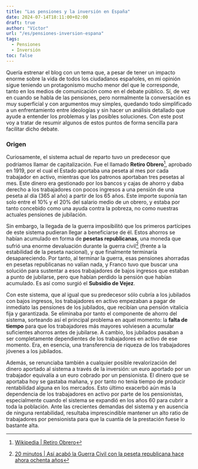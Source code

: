 ```yaml
---
title: "Las pensiones y la inversión en España"
date: 2024-07-14T18:11:00+02:00
draft: true
author: "Víctor"
url: "/es/pensiones-inversion-espana"
tags:
  - Pensiones
  - Inversión
toc: false
---
```


Quería estrenar el blog con un tema que, a pesar de tener un impacto enorme sobre la vida de todos los ciudadanos españoles, en mi opinión sigue teniendo un protagonismo mucho menor del que le corresponde, tanto en los medios de comunicación como en el debate público. Sí, de vez en cuando se habla de las pensiones, pero normalmente la conversación es muy superficial y con argumentos muy simples, quedando todo simplificado a un enfrentamiento entre ideologías y sin hacer un análisis detallado que ayude a entender los problemas y las posibles soluciones. Con este post voy a tratar de resumir algunos de estos puntos de forma sencilla para facilitar dicho debate.

### Origen

Curiosamente, el sistema actual de reparto tuvo un predecesor que podríamos llamar de capitalización. Fue el llamado **Retiro Obrero**[^1], aprobado en 1919, por el cual el Estado aportaba una peseta al mes por cada trabajador en activo, mientras que los patronos aportaban tres pesetas al mes. Este dinero era gestionado por los bancos y cajas de ahorro y daba derecho a los trabajadores con pocos ingresos a una pensión de una peseta al día (365 al año) a partir de los 65 años. Este importe suponía tan solo entre el 10% y el 20% del salario medio de un obrero, y estaba por tanto concebido como una ayuda contra la pobreza, no como nuestras actuales pensiones de jubilación.

Sin embargo, la llegada de la guerra imposibilitó que los primeros partícipes de este sistema pudieran llegar a beneficiarse de él. Estos ahorros se habían acumulado en forma de **pesetas republicanas**, una moneda que sufrió una enorme devaluación durante la guerra civil[^2] (frente a la estabilidad de la peseta nacional), y que finalmente terminaría desapareciendo. Por tanto, al terminar la guerra, esas pensiones ahorradas en pesetas republicanas no valían nada, y Franco tuvo que buscar una solución para sustentar a esos trabajadores de bajos ingresos que estaban a punto de jubilarse, pero que habían perdido la pensión que habían acumulado. Es así como surgió el **Subsidio de Vejez**.

Con este sistema, que al igual que su predecesor sólo cubría a los jubilados con bajos ingresos, los trabajadores en activo empezaban a pagar de inmediato las pensiones de los jubilados, que recibían una pensión vitalicia fija y garantizada. Se eliminaba por tanto el componente de ahorro del sistema, sorteando así el principal problema en aquel momento: la **falta de tiempo** para que los trabajadores más mayores volviesen a acumular suficientes ahorros antes de jubilarse. A cambio, los jubilados pasaban a ser completamente dependientes de los trabajadores en activo de ese momento. Era, en esencia, una transferencia de riqueza de los trabajadores jóvenes a los jubilados.

Además, se renunciaba también a cualquier posible revalorización del dinero aportado al sistema a través de la inversión: un euro aportado por un trabajador equivalía a un euro cobrado por un pensionista. El dinero que se aportaba hoy se gastaba mañana, y por tanto no tenía tiempo de producir rentabilidad alguna en los mercados. Esto último exacerbó aún más la dependencia de los trabajadores en activo por parte de los pensionistas, especialmente cuando el sistema se expandió en los años 60 para cubrir a toda la población. Ante las crecientes demandas del sistema y en ausencia de ninguna rentabilidad, resultaba imprescindible mantener un alto ratio de trabajadores por pensionista para que la cuantía de la prestación fuese lo bastante alta.

[^1]: [Wikipedia | Retiro Obrero](https://es.wikipedia.org/wiki/Retiro_Obrero)
[^2]: [20 minutos | Así acabó la Guerra Civil con la peseta republicana hace ahora ochenta años](https://www.20minutos.es/lainformacion/economia-y-finanzas/asi-acabo-guerra-civil-con-peseta-republicana-hace-ahora-ochenta-anos-5368503/)
